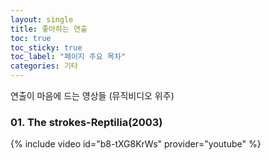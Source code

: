 ```yaml
---
layout: single
title: 좋아하는 연출
toc: true
toc_sticky: true
toc_label: "페이지 주요 목차"
categories: 기타
---
```

연출이 마음에 드는 영상들 (뮤직비디오 위주)
### 01. The strokes-Reptilia(2003)
{% include video id="b8-tXG8KrWs" provider="youtube" %}
